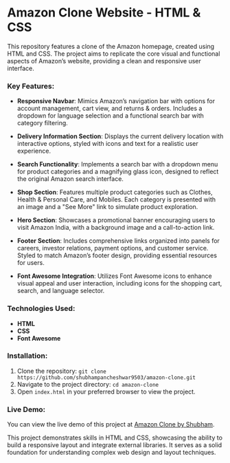 # Amazon Clone Website - HTML & CSS

This repository features a clone of the Amazon homepage, created using HTML and CSS. The project aims to replicate the core visual and functional aspects of Amazon’s website, providing a clean and responsive user interface.

### Key Features:

- **Responsive Navbar**: Mimics Amazon’s navigation bar with options for account management, cart view, and returns & orders. Includes a dropdown for language selection and a functional search bar with category filtering.

- **Delivery Information Section**: Displays the current delivery location with interactive options, styled with icons and text for a realistic user experience.

- **Search Functionality**: Implements a search bar with a dropdown menu for product categories and a magnifying glass icon, designed to reflect the original Amazon search interface.

- **Shop Section**: Features multiple product categories such as Clothes, Health & Personal Care, and Mobiles. Each category is presented with an image and a "See More" link to simulate product exploration.

- **Hero Section**: Showcases a promotional banner encouraging users to visit Amazon India, with a background image and a call-to-action link.

- **Footer Section**: Includes comprehensive links organized into panels for careers, investor relations, payment options, and customer service. Styled to match Amazon’s footer design, providing essential resources for users.

- **Font Awesome Integration**: Utilizes Font Awesome icons to enhance visual appeal and user interaction, including icons for the shopping cart, search, and language selector.

### Technologies Used:
- **HTML**
- **CSS**
- **Font Awesome**

### Installation:
1. Clone the repository: `git clone https://github.com/shubhampancheshwar9503/amazon-clone.git`
2. Navigate to the project directory: `cd amazon-clone`
3. Open `index.html` in your preferred browser to view the project.

### Live Demo:
You can view the live demo of this project at [Amazon Clone by Shubham](https://amazon-clone-by-shubham.netlify.app/).

This project demonstrates skills in HTML and CSS, showcasing the ability to build a responsive layout and integrate external libraries. It serves as a solid foundation for understanding complex web design and layout techniques.
